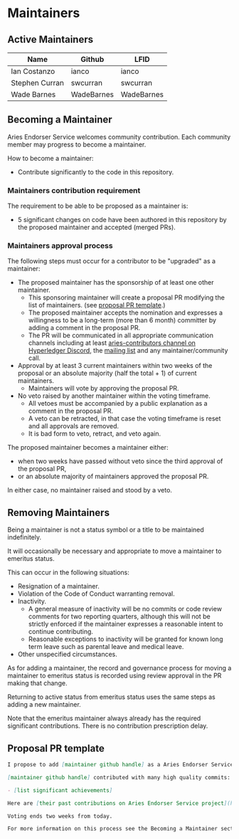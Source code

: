 # Maintainers

<!-- Please keep all lists sorted alphabetically by github -->

## Active Maintainers

<!-- aries-cloudagent-python committers group has maintainer access to aries-endorser-service -->

| Name             | Github           | LFID             |
| ---------------- | ---------------- | ---------------- |
| Ian Costanzo     | ianco            | ianco            |
| Stephen Curran   | swcurran         | swcurran         |
| Wade Barnes      | WadeBarnes       | WadeBarnes       |

## Becoming a Maintainer

Aries Endorser Service welcomes community contribution.
Each community member may progress to become a maintainer.

How to become a maintainer:

- Contribute significantly to the code in this repository.
  
### Maintainers contribution requirement

The requirement to be able to be proposed as a maintainer is:

- 5 significant changes on code have been authored in this repository by the proposed maintainer and accepted (merged PRs).
  
### Maintainers approval process

The following steps must occur for a contributor to be "upgraded" as a maintainer:

- The proposed maintainer has the sponsorship of at least one other maintainer.
  - This sponsoring maintainer will create a proposal PR modifying the list of
    maintainers. (see [proposal PR template](#proposal-pr-template).)
  - The proposed maintainer accepts the nomination and expresses a willingness
    to be a long-term (more than 6 month) committer by adding a comment in the proposal PR.
  - The PR will be communicated in all appropriate communication channels
    including at least [aries-contributors channel on Hyperledger Discord](https://discord.gg/hyperledger),
    the [mailing list](https://lists.hyperledger.org/g/aries)
    and any maintainer/community call.
- Approval by at least 3 current maintainers within two weeks of the proposal or
  an absolute majority (half the total + 1) of current maintainers.
  - Maintainers will vote by approving the proposal PR.
- No veto raised by another maintainer within the voting timeframe.
  - All vetoes must be accompanied by a public explanation as a comment in the
    proposal PR.
  - A veto can be retracted, in that case the voting timeframe is reset and all approvals are removed.
  - It is bad form to veto, retract, and veto again.
  
The proposed maintainer becomes a maintainer either:

  - when two weeks have passed without veto since the third approval of the proposal PR,
  - or an absolute majority of maintainers approved the proposal PR.

In either case, no maintainer raised and stood by a veto.

## Removing Maintainers

Being a maintainer is not a status symbol or a title to be maintained indefinitely.

It will occasionally be necessary and appropriate to move a maintainer to emeritus status.

This can occur in the following situations:

- Resignation of a maintainer.
- Violation of the Code of Conduct warranting removal.
- Inactivity.
  - A general measure of inactivity will be no commits or code review comments
    for two reporting quarters, although this will not be strictly enforced if
    the maintainer expresses a reasonable intent to continue contributing.
  - Reasonable exceptions to inactivity will be granted for known long term
    leave such as parental leave and medical leave.
- Other unspecified circumstances.

As for adding a maintainer, the record and governance process for moving a
maintainer to emeritus status is recorded using review approval in the PR making that change.

Returning to active status from emeritus status uses the same steps as adding a
new maintainer.

Note that the emeritus maintainer always already has the required significant contributions.
There is no contribution prescription delay.

## Proposal PR template

```markdown
I propose to add [maintainer github handle] as a Aries Endorser Service project maintainer.

[maintainer github handle] contributed with many high quality commits:

- [list significant achievements]

Here are [their past contributions on Aries Endorser Service project](https://github.com/hyperledger/aries-endorser-service/commits?author=[user github handle]).

Voting ends two weeks from today.

For more information on this process see the Becoming a Maintainer section in the [MAINTAINERS.md](https://github.com/bcgov/aries-endorser-service/blob/main/MAINTAINERS.md) file.
```
